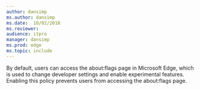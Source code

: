 ```yaml
---
author: dansimp
ms.author: dansimp
ms.date:  10/02/2018
ms.reviewer: 
audience: itpromanager: dansimp
ms.prod: edge
ms.topic: include
---
```


By default, users can access the about:flags page in Microsoft Edge, which is used to change developer settings and enable experimental features. Enabling this policy prevents users from accessing the about:flags page.
